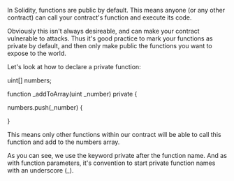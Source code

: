 In Solidity, functions are public by default. This means anyone \(or any other contract\) can call your contract's function and execute its code.

Obviously this isn't always desireable, and can make your contract vulnerable to attacks. Thus it's good practice to mark your functions as private by default, and then only make public the functions you want to expose to the world.

Let's look at how to declare a private function:

uint\[\] numbers;

function \_addToArray\(uint \_number\) private {

numbers.push\(\_number\) {

}

This means only other functions within our contract will be able to call this function and add to the numbers array.

As you can see, we use the keyword private after the function name. And as with function parameters, it's convention to start private function names with an underscore \(\_\).

